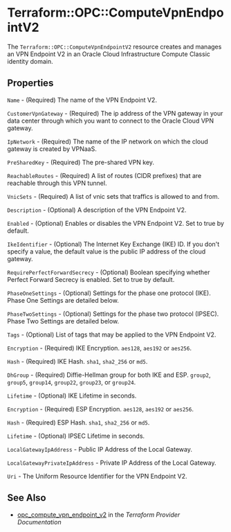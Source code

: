 # Terraform::OPC::ComputeVpnEndpointV2

The ``Terraform::OPC::ComputeVpnEndpointV2`` resource creates and manages an VPN Endpoint V2 in an Oracle Cloud Infrastructure Compute Classic identity domain.

## Properties

`Name` - (Required) The name of the VPN Endpoint V2.

`CustomerVpnGateway` - (Required) The ip address of the VPN gateway in your data center through which you want to connect to the Oracle Cloud VPN gateway.

`IpNetwork` - (Required) The name of the IP network on which the cloud gateway is created by VPNaaS.

`PreSharedKey` - (Required) The pre-shared VPN key.

`ReachableRoutes` - (Required) A list of routes (CIDR prefixes) that are reachable through this VPN tunnel.

`VnicSets` - (Required) A list of vnic sets that traffics is allowed to and from.

`Description` - (Optional) A description of the VPN Endpoint V2.

`Enabled` - (Optional) Enables or disables the VPN Endpoint V2. Set to true by default.

`IkeIdentifier` - (Optional) The Internet Key Exchange (IKE) ID. If you don't specify a value, the default value is the public IP address of the cloud gateway.

`RequirePerfectForwardSecrecy` - (Optional) Boolean specifying whether Perfect Forward Secrecy is enabled. Set to true by default.

`PhaseOneSettings` - (Optional) Settings for the phase one protocol (IKE). Phase One Settings are detailed below.

`PhaseTwoSettings` - (Optional) Settings for the phase two protocol (IPSEC). Phase Two Settings are detailed below.

`Tags` - (Optional) List of tags that may be applied to the VPN Endpoint V2.

`Encryption` - (Required) IKE Encryption. `aes128`, `aes192` or `aes256`.

`Hash` - (Required) IKE Hash. `sha1`, `sha2_256` or `md5`.

`DhGroup` - (Required) Diffie-Hellman group for both IKE and ESP. `group2`, `group5`, `group14`, `group22`, `group23`, or `group24`.

`Lifetime` - (Optional) IKE Lifetime in seconds.

`Encryption` - (Required) ESP Encryption.  `aes128`, `aes192` or `aes256`.

`Hash` - (Required) ESP Hash. `sha1`, `sha2_256` or `md5`.

`Lifetime` - (Optional) IPSEC Lifetime in seconds.

`LocalGatewayIpAddress` - Public IP Address of the Local Gateway.

`LocalGatewayPrivateIpAddress` - Private IP Address of the Local Gateway.

`Uri` - The Uniform Resource Identifier for the VPN Endpoint V2.


## See Also

* [opc_compute_vpn_endpoint_v2](https://www.terraform.io/docs/providers/opc/r/compute_vpn_endpoint_v2.html) in the _Terraform Provider Documentation_